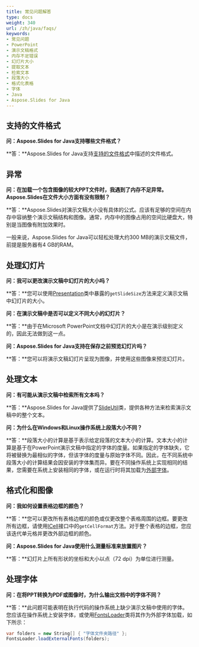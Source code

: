 ```yaml
---
title: 常见问题解答
type: docs
weight: 340
url: /zh/java/faqs/
keywords:
- 常见问题
- PowerPoint
- 演示文稿格式
- 内存不足错误
- 幻灯片大小
- 提取文本
- 检索文本
- 段落大小
- 格式化表格
- 字体
- Java
- Aspose.Slides for Java
---
```


## **支持的文件格式**

**问：Aspose.Slides for Java支持哪些文件格式？**

**答：**Aspose.Slides for Java支持[支持的文件格式](/slides/zh/java/supported-file-formats/)中描述的文件格式。

## **异常**

**问：在加载一个包含图像的较大PPT文件时，我遇到了内存不足异常。Aspose.Slides在文件大小方面有没有限制？**

**答：**Aspose.Slides对演示文稿大小没有具体的公式。应该有足够的空间在内存中容纳整个演示文稿结构和图像。通常，内存中的图像占用的空间比硬盘大，特别是当图像有附加效果时。

一般来说，Aspose.Slides for Java可以轻松处理大约300 MB的演示文稿文件，前提是服务器有4 GB的RAM。

## **处理幻灯片**

**问：我可以更改演示文稿中幻灯片的大小吗？**

**答：**您可以使用[Presentation](https://reference.aspose.com/slides/java/com.aspose.slides/presentation/)类中暴露的`getSlideSize`方法来定义演示文稿中幻灯片的大小。

**问：在演示文稿中是否可以定义不同大小的幻灯片？**

**答：**由于在Microsoft PowerPoint文档中幻灯片的大小是在演示级别定义的，因此无法做到这一点。

**问：Aspose.Slides for Java支持在保存之前预览幻灯片吗？**

**答：**您可以将演示文稿幻灯片呈现为图像，并使用这些图像来预览幻灯片。

## **处理文本**

**问：有可能从演示文稿中检索所有文本吗？**

**答：**Aspose.Slides for Java提供了[SlideUtil](https://reference.aspose.com/slides/java/com.aspose.slides/slideutil/)类，提供各种方法来检索演示文稿中的整个文本。

**问：为什么在Windows和Linux操作系统上段落大小不同？**

**答：**段落大小的计算是基于表示给定段落的文本大小的计算。文本大小的计算是基于在PowerPoint演示文稿中指定的字体的度量。如果指定的字体缺失，它将被替换为最相似的字体，但该字体的度量与原始字体不同。因此，在不同系统中段落大小的计算结果会因安装的字体集而异。要在不同操作系统上实现相同的结果，您需要在系统上安装相同的字体，或在运行时将其加载为[外部字体](/slides/zh/java/custom-font/)。

## **格式化和图像**

**问：我如何设置表格边框的颜色？**

**答：**您可以更改所有表格边框的颜色或仅更改整个表格周围的边框。要更改所有边框，请使用[ICell](https://reference.aspose.com/slides/java/com.aspose.slides/icell/)接口中的`getCellFormat`方法。对于整个表格的边框，您应该迭代单元格并更改外部边框的颜色。

**问：Aspose.Slides for Java使用什么测量标准来放置图片？**

**答：**幻灯片上所有形状的坐标和大小以点（72 dpi）为单位进行测量。

## **处理字体**

**问：在将PPT转换为PDF或图像时，为什么输出文档中的字体不同？**

**答：**此问题可能表明在执行代码的操作系统上缺少演示文稿中使用的字体。您应该在操作系统上安装字体，或使用[FontsLoader](https://reference.aspose.com/slides/java/com.aspose.slides/fontsloader/)类将其作为外部字体加载，如下所示：
```cs
var folders = new String[] { "字体文件夹路径" };
FontsLoader.loadExternalFonts(folders);
```